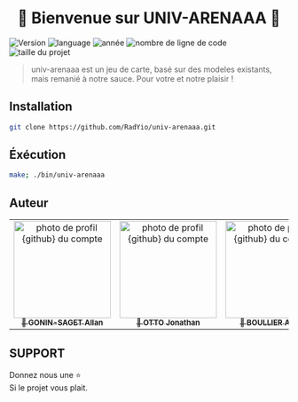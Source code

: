 <h1 align="center">👋 Bienvenue sur UNIV-ARENAAA 👋</h1>
<p>
  <img alt="Version" src="https://img.shields.io/badge/version-1.0-blue"/>
	<img alt="language" src="https://img.shields.io/badge/language-C-success"/>
	<img alt="année" src="https://img.shields.io/badge/Projet Universitaire-L2-yellow"/>
	<img alt="nombre de ligne de code" src="https://img.shields.io/tokei/lines/github/RadYio/univ-arenaaa?label=nombre%20de%20ligne"/>
	<img alt="taille du projet" src="https://img.shields.io/github/languages/code-size/RadYio/univ-arenaaa?label=taille%20du%20projet"/>
	
</p>

> univ-arenaaa est un jeu de carte, basé sur des modeles existants, mais remanié à notre sauce. Pour votre et notre plaisir !

## Installation

```sh
git clone https://github.com/RadYio/univ-arenaaa.git
```
## Éxécution
```sh
make; ./bin/univ-arenaaa
```
## Auteur


<table >
  <tr align="center">
    <td>
			<a href="https://github.com/RadYio">
				<img src="https://avatars.githubusercontent.com/u/17927968?v=4" width="175px;" alt="photo de profil {github} du compte"/>
				<br />
				<sub>
					<b>👤 GONIN-SAGET Allan</b>
				</sub>
			</a>
			<br />
		</td>
    <td>
			<a href="https://github.com/PapyNova">
				<img src="https://avatars.githubusercontent.com/u/34213003?v=4" width="175px;" alt="photo de profil {github} du compte"/>
				<br />
				<sub>
					<b>👤 OTTO Jonathan</b>
				</sub>
			</a>
			<br />
		</td>
    <td>
			<a href="https://github.com/ArthurBlr">
				<img src="https://avatars.githubusercontent.com/u/97943017?v=4" width="175px;" alt="photo de profil {github} du compte"/>
				<br />
				<sub>
					<b>👤 BOULLIER Arthur</b>
				</sub>
			</a>
			<br />
		</td>
  </tr>
</table>

## SUPPORT

Donnez nous une ⭐️ </br>
Si le projet vous plait.



